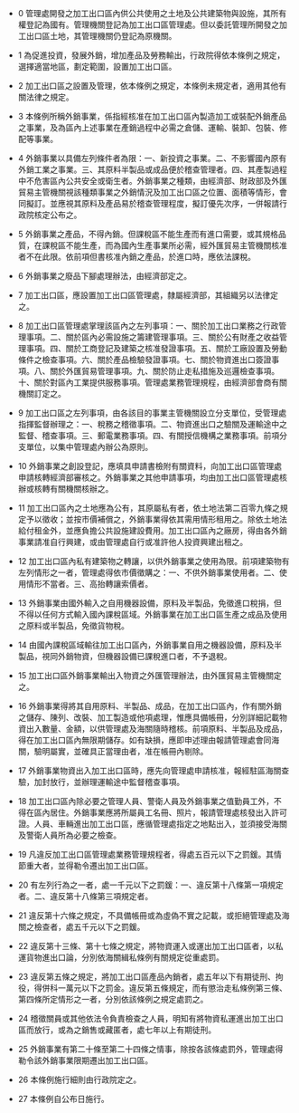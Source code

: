 * 0 管理處開發之加工出口區內供公共使用之土地及公共建築物與設施，其所有權登記為國有。管理機關登記為加工出口區管理處。但以委託管理所開發之加工出口區土地，其管理機關仍登記為原機關。

* 1 為促進投資，發展外銷，增加產品及勞務輸出，行政院得依本條例之規定，選擇適當地區，劃定範圍，設置加工出口區。

* 2 加工出口區之設置及管理，依本條例之規定，本條例未規定者，適用其他有關法律之規定。

* 3 本條例所稱外銷事業，係指經核准在加工出口區內製造加工或裝配外銷產品之事業，及為區內上述事業在產銷過程中必需之倉儲、運輸、裝卸、包裝、修配等事業。

* 4 外銷事業以具備左列條件者為限：一、新投資之事業。二、不影響國內原有外銷工業之事業。三、其原料半製品或成品便於稽查管理者。四、其產製過程中不危害區內公共安全或衛生者。外銷事業之種類，由經濟部、財政部及外匯貿易主管機關視該種類事業之外銷情況及加工出口區之位置、面積等情形，會同擬訂。並應視其原料及產品易於稽查管理程度，擬訂優先次序，一併報請行政院核定公布之。

* 5 外銷事業之產品，不得內銷。但課稅區不能生產而有進口需要，或其規格品質，在課稅區不能生產，而為國內生產事業所必需，經外匯貿易主管機關核准者不在此限。依前項但書核准內銷之產品，於進口時，應依法課稅。

* 6 外銷事業之廢品下腳處理辦法，由經濟部定之。

* 7 加工出口區，應設置加工出口區管理處，隸屬經濟部，其組織另以法律定之。

* 8 加工出口區管理處掌理該區內之左列事項：一、關於加工出口業務之行政管理事項。二、關於區內必需設施之籌建管理事項。三、關於公有財產之收益管理事項。四、關於工商登記及建築之核准發證事項。五、關於工廠設置及勞動條件之檢查事項。六、關於產品檢驗發證事項。七、關於物資進出口簽證事項。八、關於外匯貿易管理事項。九、關於防止走私措施及巡邏檢查事項。十、關於對區內工業提供服務事項。管理處業務管理規程，由經濟部會商有關機關訂定之。

* 9 加工出口區之左列事項，由各該目的事業主管機關設立分支單位，受管理處指揮監督辦理之：一、稅務之稽徵事項。二、物資進出口之驗關及運輸途中之監督、稽查事項。三、郵電業務事項。四、有關授信機構之業務事項。前項分支單位，以集中管理處內辦公為原則。

* 10 外銷事業之創設登記，應填具申請書檢附有關資料，向加工出口區管理處申請核轉經濟部審核之。外銷事業之其他申請事項，均由加工出口區管理處核辦或核轉有關機關核辦之。

* 11 加工出口區內之土地應為公有，其原屬私有者，依土地法第二百零九條之規定予以徵收；並按市價補償之，外銷事業得依其需用情形租用之。除依土地法給付租金外，並應負擔公共設施建設費用。加工出口區內之廠房，得由各外銷事業請准自行興建，或由管理處自行或准許他人投資興建出租之。

* 12 加工出口區內私有建築物之轉讓，以供外銷事業之使用為限。前項建築物有左列情形之一者，管理處得依市價徵購之：一、不供外銷事業使用者。二、使用情形不當者。三、高抬轉讓索價者。

* 13 外銷事業由國外輸入之自用機器設備，原料及半製品，免徵進口稅捐，但不得以任何方式輸入國內課稅區域。外銷事業在加工出口區生產之成品及使用之原料或半製品，免徵貨物稅。

* 14 由國內課稅區域輸往加工出口區內，外銷事業自用之機器設備，原料及半製品，視同外銷物資，但機器設備已課稅進口者，不予退稅。

* 15 加工出口區外銷事業輸出入物資之外匯管理辦法，由外匯貿易主管機關定之。

* 16 外銷事業得將其自用原料、半製品、成品，在加工出口區內，作有關外銷之儲存、陳列、改裝、加工製造或他項處理，惟應具備帳冊，分別詳細記載物資出入數量、金額，以供管理處及海關隨時稽核。前項原料、半製品及成品，得在加工出口區內無限期儲存。如有缺損，應即申述理由報請管理處會同海關，驗明屬實，並確具正當理由者，准在帳冊內剔除。

* 17 外銷事業物資出入加工出口區時，應先向管理處申請核准，報經駐區海關查驗，加封放行，並辦理運輸途中監督稽查事項。

* 18 加工出口區內除必要之管理人員、警衛人員及外銷事業之值勤員工外，不得在區內居住。外銷事業應將所屬員工名冊、照片，報請管理處核發出入許可證。人員、車輛進出加工出口區，應循管理處指定之地點出入，並須接受海關及警衛人員所為必要之檢查。

* 19 凡違反加工出口區管理處業務管理規程者，得處五百元以下之罰鍰。其情節重大者，並得勒令遷出加工出口區。

* 20 有左列行為之一者，處一千元以下之罰鍰：一、違反第十八條第一項規定者。二、違反第十八條第三項規定者。

* 21 違反第十六條之規定，不具備帳冊或為虛偽不實之記載，或拒絕管理處及海關之檢查者，處五千元以下之罰鍰。

* 22 違反第十三條、第十七條之規定，將物資運入或運出加工出口區者，以私運貨物進出口論，分別依海關緝私條例有關規定從重處罰。

* 23 違反第五條之規定，將加工出口區產品內銷者，處五年以下有期徒刑、拘役，得併科一萬元以下之罰金。違反第五條規定，而有懲治走私條例第三條、第四條所定情形之一者，分別依該條例之規定處罰之。

* 24 稽徵關員或其他依法令負責檢查之人員，明知有將物資私運進出加工出口區而放行，或為之銷售或藏匿者，處七年以上有期徒刑。

* 25 外銷事業有第二十條至第二十四條之情事，除按各該條處罰外，管理處得勒令該外銷事業限期遷出加工出口區。

* 26 本條例施行細則由行政院定之。

* 27 本條例自公布日施行。

